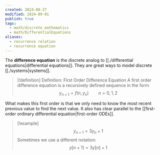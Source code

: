 ```yaml
---
created: 2024-08-27
modified: 2024-09-01
publish: true
tags:
  - math/discrete_mathematics
  - math/DifferentialEquations
aliases:
  - recurrence relation
  - recurrence equation
---
```

The **difference equation** is the discrete analog to [[./differential equations|differential equations]]. They are great ways to model discrete [[./systems|systems]].

> [!definition] Definition: First Order Difference Equation
> A first order difference equation is a recursively defined sequence in the form
> $$
y_{n+1} = f(n, y_{n}) \qquad n = 0, 1, 2
> $$

What makes this first order is that we only need to know the most recent previous value to find the next value. It also has clear parallel to the [[first-order ordinary differential equation|first-order ODEs]].

> [!example]
> $$
> y_{n+1} = 3y_n + 1
> $$
> Sometimes we use a different notation:
> $$
> y[n + 1] = 3y[n] + 1
> $$
